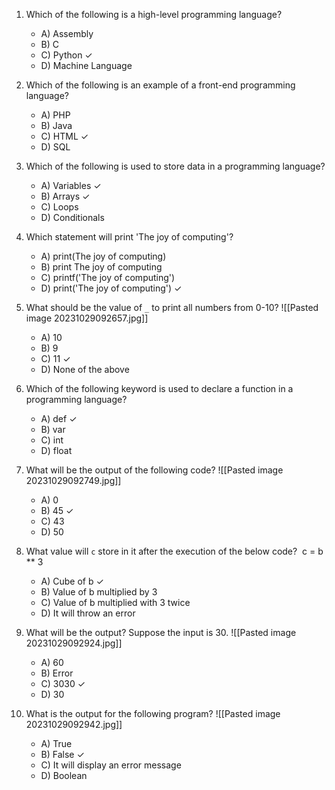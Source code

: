 
1. Which of the following is a high-level programming language?
   - A) Assembly
   - B) C
   - C) Python ✓
   - D) Machine Language

2. Which of the following is an example of a front-end programming language?
   - A) PHP
   - B) Java
   - C) HTML ✓
   - D) SQL

3. Which of the following is used to store data in a programming language?
   - A) Variables ✓
   - B) Arrays ✓
   - C) Loops
   - D) Conditionals

4. Which statement will print 'The joy of computing'?
   - A) print(The joy of computing)
   - B) print The joy of computing
   - C) printf('The joy of computing')
   - D) print('The joy of computing') ✓

5. What should be the value of `_` to print all numbers from 0-10?
    ![[Pasted image 20231029092657.jpg]]
   - A) 10
   - B) 9
   - C) 11 ✓
   - D) None of the above

6. Which of the following keyword is used to declare a function in a programming language?
   - A) def ✓
   - B) var
   - C) int
   - D) float

7. What will be the output of the following code?
   ![[Pasted image 20231029092749.jpg]]
   - A) 0
   - B) 45 ✓
   - C) 43
   - D) 50

8. What value will `c` store in it after the execution of the below code? 
    c = b ** 3
   - A) Cube of b ✓
   - B) Value of b multiplied by 3
   - C) Value of b multiplied with 3 twice
   - D) It will throw an error

9. What will be the output? Suppose the input is 30.
   ![[Pasted image 20231029092924.jpg]]
   - A) 60
   - B) Error
   - C) 3030 ✓
   - D) 30

10. What is the output for the following program?
    ![[Pasted image 20231029092942.jpg]]
    - A) True
    - B) False ✓
    - C) It will display an error message
    - D) Boolean